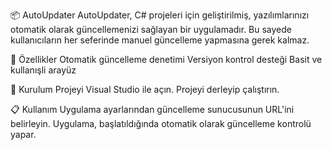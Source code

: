 📦 AutoUpdater
AutoUpdater, C# projeleri için geliştirilmiş, yazılımlarınızı otomatik olarak güncellemenizi sağlayan bir uygulamadır. Bu sayede kullanıcıların her seferinde manuel güncelleme yapmasına gerek kalmaz.

🚀 Özellikler
Otomatik güncelleme denetimi
Versiyon kontrol desteği
Basit ve kullanışli arayüz

🔧 Kurulum
Projeyi Visual Studio ile açın.
Projeyi derleyip çalıştırın.

📋 Kullanım
Uygulama ayarlarından güncelleme sunucusunun URL'ini belirleyin.
Uygulama, başlatıldığında otomatik olarak güncelleme kontrolü yapar.
